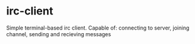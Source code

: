 # irc-client
Simple terminal-based irc client.
Capable of: connecting to server, joining channel, sending and recieving messages
